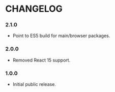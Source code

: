 # CHANGELOG

### 2.1.0

- Point to ES5 build for main/browser packages.

### 2.0.0

- Removed React 15 support.

### 1.0.0

- Initial public release.
